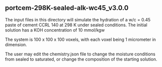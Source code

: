 ## portcem-298K-sealed-alk-wc45_v3.0.0

The input files in this directory will simulate the hydration of a w/c = 0.45 paste
of cement CCRL 140 at 298 K under sealed conditions.  The initial solution has
a KOH concentration of 10 mmol/kgw

The system is 100 x 100 x 100 voxels, with each voxel being 1 micrometer in
dimension.

The user may edit the chemistry.json file to change the moisture conditions from sealed
to saturated, or change the composition of the starting solution.
